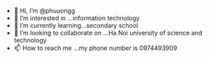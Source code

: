 - 👋 Hi, I’m @phuuongg
- 👀 I’m interested in ...information technology
- 🌱 I’m currently learning...secondary school
- 💞️ I’m looking to collaborate on ...Ha Noi university of science and technology
- 📫 How to reach me ...my phone number is 0974493909

<!---
phuuongg/phuuongg is a ✨ special ✨ repository because its `README.md` (this file) appears on your GitHub profile.
You can click the Preview link to take a look at your changes.
--->
